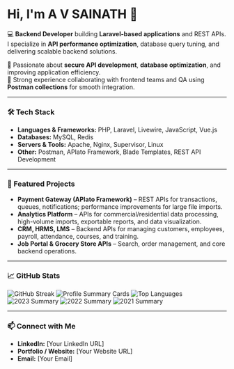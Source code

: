 # Hi, I'm A V SAINATH 👋  

💻 **Backend Developer** building **Laravel-based applications** and REST APIs. I specialize in **API performance optimization**, database query tuning, and delivering scalable backend solutions.  

🔹 Passionate about **secure API development**, **database optimization**, and improving application efficiency.  
🔹 Strong experience collaborating with frontend teams and QA using **Postman collections** for smooth integration.  

---

### 🛠 Tech Stack  
- **Languages & Frameworks:** PHP, Laravel, Livewire, JavaScript, Vue.js  
- **Databases:** MySQL, Redis  
- **Servers & Tools:** Apache, Nginx, Supervisor, Linux  
- **Other:** Postman, APIato Framework, Blade Templates, REST API Development  

---

### 📌 Featured Projects  
- **Payment Gateway (APIato Framework)** – REST APIs for transactions, queues, notifications; performance improvements for large file imports.  
- **Analytics Platform** – APIs for commercial/residential data processing, high-volume imports, exportable reports, and data visualization.  
- **CRM, HRMS, LMS** – Backend APIs for managing customers, employees, payroll, attendance, courses, and training.  
- **Job Portal & Grocery Store APIs** – Search, order management, and core backend operations.  

---

### 📈 GitHub Stats  
![GitHub Streak](https://streak-stats.demolab.com?user=Sainath470&theme=default)
![Profile Summary Cards](https://github-profile-summary-cards.vercel.app/api/cards/profile-details?username=Sainath470&theme=default)
![Top Languages](https://github-readme-stats.vercel.app/api/top-langs/?username=Sainath470&layout=compact)
![2023 Summary](https://github-profile-summary-cards.vercel.app/api/cards/productive-time?username=Sainath470&year=2023&theme=default)
![2022 Summary](https://github-profile-summary-cards.vercel.app/api/cards/productive-time?username=Sainath470&year=2022&theme=default)
![2021 Summary](https://github-profile-summary-cards.vercel.app/api/cards/productive-time?username=Sainath470&year=2021&theme=default)


---

### 📫 Connect with Me  
- **LinkedIn:** [Your LinkedIn URL]  
- **Portfolio / Website:** [Your Website URL]  
- **Email:** [Your Email]  
